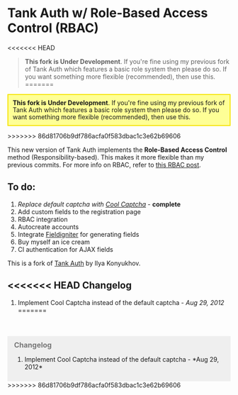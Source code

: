 Tank Auth w/ Role-Based Access Control (RBAC)
===================================================

<<<<<<< HEAD
> **This fork is Under Development**. If you're fine using my previous fork of Tank Auth which features a basic role system then please do so. If you want something more flexible (recommended), then use this.
=======
<p style="padding:10px!important; -moz-border-radius:5px!important; -webkit-border-radius!important:5px; border:2px solid!important; margin-bottom:10px; line-height:16px!important; background:#feff96!important; border-color:#f5e400!important;"><strong>This fork is Under Development</strong>. If you're fine using my previous fork of Tank Auth which features a basic role system then please do so. If you want something more flexible (recommended), then use this.<p>
>>>>>>> 86d81706b9df786acfa0f583dbac1c3e62b69606

This new version of Tank Auth implements the **Role-Based Access Control** method (Responsibility-based). This makes it more flexible than my previous commits. For more info on RBAC, refer to [this RBAC post](http://www.tonymarston.net/php-mysql/role-based-access-control.html 'Role-Based Access Control').

To do:
------
1. *Replace default captcha with [Cool Captcha](http://code.google.com/p/cool-php-captcha/)* - **complete**
2. Add custom fields to the registration page
3. RBAC integration
4. Autocreate accounts
5. Integrate [Fieldigniter](https://github.com/enchance/Fieldigniter) for generating fields
6. Buy myself an ice cream
7. CI authentication for AJAX fields

This is a fork of [Tank Auth](http://www.konyukhov.com/soft/tank_auth/) by Ilya Konyukhov.

<<<<<<< HEAD
Changelog
---------
1. Implement Cool Captcha instead of the default captcha - *Aug 29, 2012*
=======
<div style="margin-top:50px!important; background:#efefef!important; padding:10px 15px!important;">
<h2 style="font-size:16px!important; margin:0!important; color:#777!important;">Changelog</h2>
<ol>
	<li>Implement Cool Captcha instead of the default captcha - *Aug 29, 2012*</li>
<ol>
</div>
>>>>>>> 86d81706b9df786acfa0f583dbac1c3e62b69606
